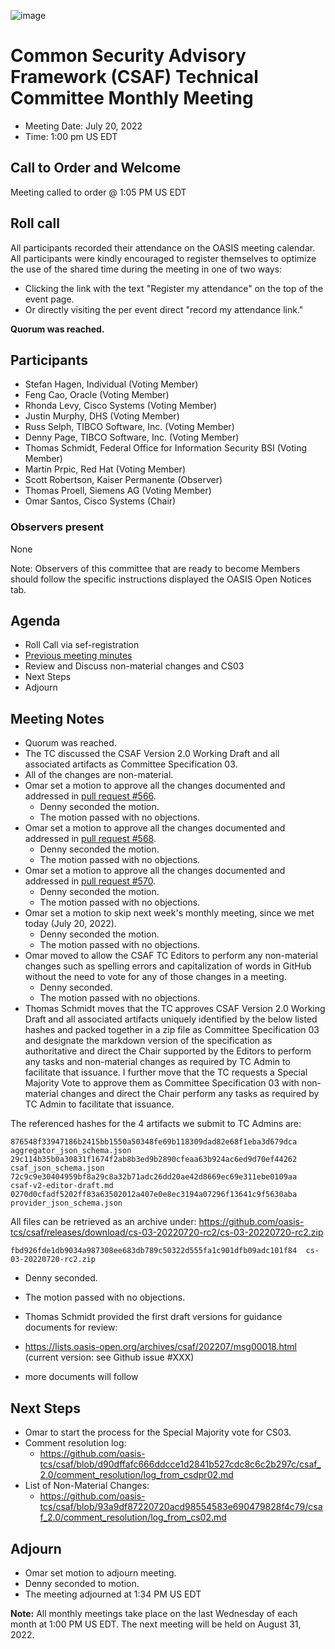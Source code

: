 ![image](https://user-images.githubusercontent.com/1690898/139102180-5c1e2583-14f1-4f58-ab2b-9e3807ed529c.png)

# Common Security Advisory Framework (CSAF) Technical Committee Monthly Meeting

- Meeting Date: July 20, 2022
- Time: 1:00 pm US EDT

## Call to Order and Welcome

Meeting called to order @ 1:05 PM US EDT

## Roll call

All participants recorded their attendance on the OASIS meeting calendar.
All participants were kindly encouraged to register themselves to optimize the use of the shared time during the meeting in one of two ways:

- Clicking the link with the text "Register my attendance" on the top of the event page.
- Or directly visiting the per event direct "record my attendance link."  

**Quorum was  reached.**

## Participants

- Stefan Hagen, Individual (Voting Member)
- Feng Cao, Oracle (Voting Member)
- Rhonda Levy, Cisco Systems (Voting Member)
- Justin Murphy, DHS (Voting Member)
- Russ Selph, TIBCO Software, Inc. (Voting Member)
- Denny Page, TIBCO Software, Inc. (Voting Member)
- Thomas Schmidt, Federal Office for Information Security BSI (Voting Member)
- Martin Prpic, Red Hat (Voting Member)
- Scott Robertson, Kaiser Permanente (Observer)
- Thomas Proell, Siemens AG (Voting Member)
- Omar Santos, Cisco Systems (Chair)

### Observers present

None

Note: Observers of this committee that are ready to become Members should follow the specific instructions displayed the OASIS Open Notices tab.

## Agenda

- Roll Call via sef-registration
- [Previous meeting minutes](https://github.com/oasis-tcs/csaf/tree/master/meeting_minutes)
- Review and Discuss non-material changes and CS03
- Next Steps
- Adjourn

## Meeting Notes

- Quorum was reached.
- The TC discussed the CSAF Version 2.0 Working Draft and all associated artifacts as Committee Specification 03.
- All of the changes are non-material.
- Omar set a motion to approve all the changes documented and addressed in [pull request #566](https://github.com/oasis-tcs/csaf/pull/566).
  - Denny seconded the motion.
  - The motion passed with no objections.
- Omar set a motion to approve all the changes documented and addressed in [pull request #568](https://github.com/oasis-tcs/csaf/pull/568).
  - Denny seconded the motion.
  - The motion passed with no objections.
- Omar set a motion to approve all the changes documented and addressed in [pull request #570](https://github.com/oasis-tcs/csaf/pull/570).
  - Denny seconded the motion.
  - The motion passed with no objections.
- Omar set a motion to skip next week's monthly meeting, since we met today (July 20, 2022).
  - Denny seconded the motion.
  - The motion passed with no objections.
- Omar moved to allow the CSAF TC Editors to perform any non-material changes such as spelling errors and capitalization of words in GitHub without the need to vote for any of those changes in a meeting.
  - Denny seconded.
  - The motion passed with no objections.
- Thomas Schmidt moves that the TC approves CSAF Version 2.0 Working Draft and all associated artifacts uniquely identified by the below listed hashes and packed together in a zip file as Committee Specification 03 and designate the markdown version of the specification as authoritative and direct the Chair supported by the Editors to perform any tasks and non-material changes as required by TC Admin to facilitate that issuance. I further move that the TC requests a Special Majority Vote to approve them as Committee Specification 03 with non-material changes and direct the Chair perform any tasks as required by TC Admin to facilitate that issuance.

The referenced hashes for the 4 artifacts we submit to TC Admins are:
```
876548f33947186b2415bb1550a50348fe69b118309dad82e68f1eba3d679dca  aggregator_json_schema.json
29c114b35b0a30831f1674f2ab8b3ed9b2890cfeaa63b924ac6ed9d70ef44262  csaf_json_schema.json
72c9c9e30404959bf8a29c8a32b71adc26dd20ae42d8669ec69e311ebe0109aa  csaf-v2-editor-draft.md
0270d0cfadf5202ff83a63502012a407e0e8ec3194a07296f13641c9f5630aba  provider_json_schema.json
```
All files can be retrieved as an archive under: https://github.com/oasis-tcs/csaf/releases/download/cs-03-20220720-rc2/cs-03-20220720-rc2.zip
```
fbd926fde1db9034a987308ee683db789c50322d555fa1c901dfb09adc101f84  cs-03-20220720-rc2.zip
```
  - Denny seconded.
  - The motion passed with no objections.

- Thomas Schmidt provided the first draft versions for guidance documents for review:
- https://lists.oasis-open.org/archives/csaf/202207/msg00018.html (current version: see Github issue #XXX)
- more documents will follow



## Next Steps
- Omar to start the process for the Special Majority vote for CS03.
- Comment resolution log:
  - https://github.com/oasis-tcs/csaf/blob/d90dffafc666ddcce1d2841b527cdc8c6c2b297c/csaf_2.0/comment_resolution/log_from_csdpr02.md
- List of Non-Material Changes:
  - https://github.com/oasis-tcs/csaf/blob/93a9df87220720acd98554583e690479828f4c79/csaf_2.0/comment_resolution/log_from_cs02.md



## Adjourn

- Omar set motion to adjourn meeting.
- Denny seconded to motion.
- The meeting adjourned at 1:34 PM US EDT

**Note:** All monthly meetings take place on the last Wednesday of each month at 1:00 PM US EDT.
The next meeting will be held on August 31, 2022.  
